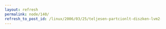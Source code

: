 ```yaml
---
layout: refresh
permalink: node/140/
refresh_to_post_id: /linux/2006/03/25/teljesen-partcionlt-diszken-lvm2-re-ttrs
---
```

